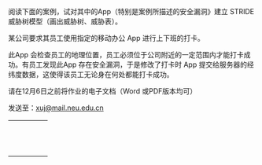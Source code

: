 阅读下面的案例，试对其中的App（特别是案例所描述的安全漏洞》建立 STRIDE 威胁树模型（画出威胁树、威胁表）。

某公司要求其员工使用指定的移动办公 App 进行上下班的打卡。

此App 会检查员工的地理位置，员工必须位于公司附近的一定范围内才能打卡成功。有员工发现此App 存在安全漏洞，于是修改了打卡时 App 提交给服务器的经纬度数据，这使得该员工无论身在何处都能打卡成功。

请在12月6日之前将作业的电子文档（Word 或PDF版本均可）

发送至：xuj@mail.neu.edu.cn



|      |      |      |      |      |
| ---- | ---- | ---- | ---- | ---- |
|      |      |      |      |      |
|      |      |      |      |      |
|      |      |      |      |      |
|      |      |      |      |      |
|      |      |      |      |      |
|      |      |      |      |      |
|      |      |      |      |      |
|      |      |      |      |      |
|      |      |      |      |      |
|      |      |      |      |      |
|      |      |      |      |      |
|      |      |      |      |      |
